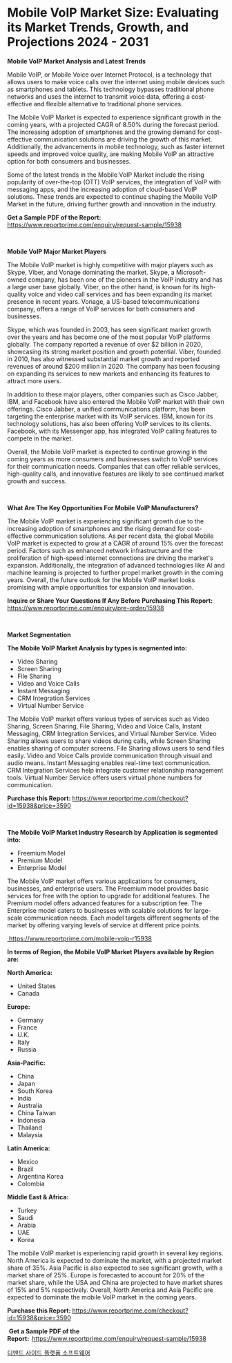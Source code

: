 <p><h1>Mobile VoIP Market Size: Evaluating its Market Trends, Growth, and Projections 2024 - 2031</h1></p><p><strong>Mobile VoIP Market Analysis and Latest Trends</strong></p>
<p><p>Mobile VoIP, or Mobile Voice over Internet Protocol, is a technology that allows users to make voice calls over the internet using mobile devices such as smartphones and tablets. This technology bypasses traditional phone networks and uses the internet to transmit voice data, offering a cost-effective and flexible alternative to traditional phone services.</p><p>The Mobile VoIP Market is expected to experience significant growth in the coming years, with a projected CAGR of 8.50% during the forecast period. The increasing adoption of smartphones and the growing demand for cost-effective communication solutions are driving the growth of this market. Additionally, the advancements in mobile technology, such as faster internet speeds and improved voice quality, are making Mobile VoIP an attractive option for both consumers and businesses.</p><p>Some of the latest trends in the Mobile VoIP Market include the rising popularity of over-the-top (OTT) VoIP services, the integration of VoIP with messaging apps, and the increasing adoption of cloud-based VoIP solutions. These trends are expected to continue shaping the Mobile VoIP Market in the future, driving further growth and innovation in the industry.</p></p>
<p><strong>Get a Sample PDF of the Report:&nbsp;</strong> <a href="https://www.reportprime.com/enquiry/request-sample/15938">https://www.reportprime.com/enquiry/request-sample/15938</a></p>
<p>&nbsp;</p>
<p><strong>Mobile VoIP Major Market Players</strong></p>
<p><p>The Mobile VoIP market is highly competitive with major players such as Skype, Viber, and Vonage dominating the market. Skype, a Microsoft-owned company, has been one of the pioneers in the VoIP industry and has a large user base globally. Viber, on the other hand, is known for its high-quality voice and video call services and has been expanding its market presence in recent years. Vonage, a US-based telecommunications company, offers a range of VoIP services for both consumers and businesses.</p><p>Skype, which was founded in 2003, has seen significant market growth over the years and has become one of the most popular VoIP platforms globally. The company reported a revenue of over $2 billion in 2020, showcasing its strong market position and growth potential. Viber, founded in 2010, has also witnessed substantial market growth and reported revenues of around $200 million in 2020. The company has been focusing on expanding its services to new markets and enhancing its features to attract more users.</p><p>In addition to these major players, other companies such as Cisco Jabber, IBM, and Facebook have also entered the Mobile VoIP market with their own offerings. Cisco Jabber, a unified communications platform, has been targeting the enterprise market with its VoIP services. IBM, known for its technology solutions, has also been offering VoIP services to its clients. Facebook, with its Messenger app, has integrated VoIP calling features to compete in the market.</p><p>Overall, the Mobile VoIP market is expected to continue growing in the coming years as more consumers and businesses switch to VoIP services for their communication needs. Companies that can offer reliable services, high-quality calls, and innovative features are likely to see continued market growth and success.</p></p>
<p>&nbsp;</p>
<p><strong>What Are The Key Opportunities For Mobile VoIP Manufacturers?</strong></p>
<p><p>The Mobile VoIP market is experiencing significant growth due to the increasing adoption of smartphones and the rising demand for cost-effective communication solutions. As per recent data, the global Mobile VoIP market is expected to grow at a CAGR of around 15% over the forecast period. Factors such as enhanced network infrastructure and the proliferation of high-speed internet connections are driving the market's expansion. Additionally, the integration of advanced technologies like AI and machine learning is projected to further propel market growth in the coming years. Overall, the future outlook for the Mobile VoIP market looks promising with ample opportunities for expansion and innovation.</p></p>
<p><strong>Inquire or Share Your Questions If Any Before Purchasing This Report:</strong> <a href="https://www.reportprime.com/enquiry/pre-order/15938">https://www.reportprime.com/enquiry/pre-order/15938</a></p>
<p>&nbsp;</p>
<p><strong>Market Segmentation</strong></p>
<p><strong>The Mobile VoIP Market Analysis by types is segmented into:</strong></p>
<p><ul><li>Video Sharing</li><li>Screen Sharing</li><li>File Sharing</li><li>Video and Voice Calls</li><li>Instant Messaging</li><li>CRM Integration Services</li><li>Virtual Number Service</li></ul></p>
<p><p>The Mobile VoIP market offers various types of services such as Video Sharing, Screen Sharing, File Sharing, Video and Voice Calls, Instant Messaging, CRM Integration Services, and Virtual Number Service. Video Sharing allows users to share videos during calls, while Screen Sharing enables sharing of computer screens. File Sharing allows users to send files easily. Video and Voice Calls provide communication through visual and audio means. Instant Messaging enables real-time text communication. CRM Integration Services help integrate customer relationship management tools. Virtual Number Service offers users virtual phone numbers for communication.</p></p>
<p><strong>Purchase this Report:&nbsp;</strong><a href="https://www.reportprime.com/checkout?id=15938&price=3590">https://www.reportprime.com/checkout?id=15938&price=3590</a></p>
<p>&nbsp;</p>
<p><strong>The Mobile VoIP Market Industry Research by Application is segmented into:</strong></p>
<p><ul><li>Freemium Model</li><li>Premium Model</li><li>Enterprise Model</li></ul></p>
<p><p>The Mobile VoIP market offers various applications for consumers, businesses, and enterprise users. The Freemium model provides basic services for free with the option to upgrade for additional features. The Premium model offers advanced features for a subscription fee. The Enterprise model caters to businesses with scalable solutions for large-scale communication needs. Each model targets different segments of the market by offering varying levels of service at different price points.</p></p>
<p><a href="https://www.reportprime.com/mobile-voip-r15938">&nbsp;https://www.reportprime.com/mobile-voip-r15938</a></p>
<p><strong>In terms of Region, the Mobile VoIP Market Players available by Region are:</strong></p>
<p>
    <p> <strong> North America: </strong>
        <ul>
            <li>United States</li>
            <li>Canada</li>
        </ul>
        </p> 
    <p> <strong> Europe: </strong>
        <ul>
            <li>Germany</li>
            <li>France</li>
            <li>U.K.</li>
            <li>Italy</li>
            <li>Russia</li>
        </ul>
        </p> 
    <p> <strong> Asia-Pacific: </strong>
        <ul>
            <li>China</li>
            <li>Japan</li>
            <li>South Korea</li>
            <li>India</li>
            <li>Australia</li>
            <li>China Taiwan</li>
            <li>Indonesia</li>
            <li>Thailand</li>
            <li>Malaysia</li>
        </ul>
        </p> 
    <p> <strong> Latin America: </strong>
        <ul>
            <li>Mexico</li>
            <li>Brazil</li>
            <li>Argentina Korea</li>
            <li>Colombia</li>
        </ul>
        </p> 
    <p> <strong> Middle East & Africa: </strong>
        <ul>
            <li>Turkey</li>
            <li>Saudi</li>
            <li>Arabia</li>
            <li>UAE</li>
            <li>Korea</li>
        </ul>
    </p>
    </p>
<p><p>The mobile VoIP market is experiencing rapid growth in several key regions. North America is expected to dominate the market, with a projected market share of 35%. Asia Pacific is also expected to see significant growth, with a market share of 25%. Europe is forecasted to account for 20% of the market share, while the USA and China are projected to have market shares of 15% and 5% respectively. Overall, North America and Asia Pacific are expected to dominate the mobile VoIP market in the coming years.</p></p>
<p><strong>Purchase this Report: </strong><a href="https://www.reportprime.com/checkout?id=15938&price=3590">https://www.reportprime.com/checkout?id=15938&price=3590</a></p>
<p>&nbsp;<strong>Get a Sample PDF of the Report:&nbsp;&nbsp;</strong><a href="https://www.reportprime.com/enquiry/request-sample/15938">https://www.reportprime.com/enquiry/request-sample/15938</a></p>
<p><strong></strong></p>
<p><p><a href="https://github.com/jntpkh496620/Market-Research-Report-List-1/blob/main/865967323794.md">디맨드 사이드 플랫폼 소프트웨어</a></p></p>